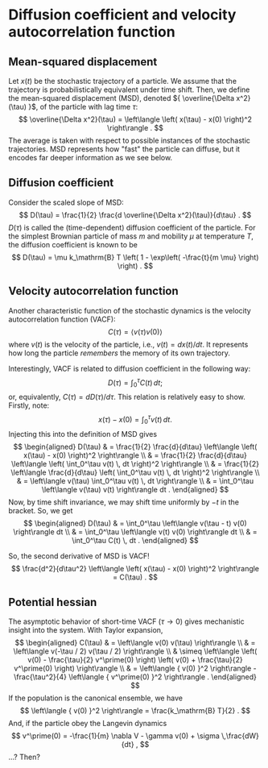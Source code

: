 # Diffusion coefficient and velocity autocorrelation function

## Mean-squared displacement

Let ${ x(t) }$ be the stochastic trajectory of a particle. We assume that the
trajectory is probabilistically equivalent under time shift. Then, we define
the mean-squared displacement (MSD), denoted ${ \overline{\Delta x^2}(\tau) }$,
of the particle with lag time ${ \tau }$:
$$
    \overline{\Delta x^2}(\tau)
    =
    \left\langle
        \left( x(\tau) - x(0) \right)^2
    \right\rangle .
$$
The average is taken with respect to possible instances of the stochastic
trajectories. MSD represents how "fast" the particle can diffuse, but it
encodes far deeper information as we see below.


## Diffusion coefficient

Consider the scaled slope of MSD:
$$
    D(\tau)
    =
    \frac{1}{2} \frac{d \overline{\Delta x^2}(\tau)}{d\tau} .
$$
${ D(\tau) }$ is called the (time-dependent) diffusion coefficient of the
particle. For the simplest Brownian particle of mass $m$ and mobility $\mu$
at temperature $T$, the diffusion coefficient is known to be
$$
    D(\tau)
    =
    \mu k_\mathrm{B} T
    \left(
        1 - \exp\left( -\frac{t}{m \mu} \right)
    \right) .
$$


## Velocity autocorrelation function

Another characteristic function of the stochastic dynamics is the velocity
autocorrelation function (VACF):
$$
    C(\tau)
    =
    \left\langle
      v(\tau) v(0)
    \right\rangle
$$
where $v(t)$ is the velocity of the particle, i.e., $v(t) = dx(t)/dt$. It
represents how long the particle *remembers* the memory of its own trajectory.

Interestingly, VACF is related to diffusion coefficient in the following way:
$$
    D(\tau) = \int_0^\tau C(t) \,dt ;
$$
or, equivalently, ${ C(\tau) = dD(\tau)/d\tau }$. This relation is relatively
easy to show. Firstly, note:
$$
    x(\tau) - x(0) = \int_0^\tau v(t) \, dt .
$$
Injecting this into the definition of MSD gives
$$
\begin{aligned}
    D(\tau)
    & =
        \frac{1}{2} \frac{d}{d\tau}
        \left\langle
            \left( x(\tau) - x(0) \right)^2
        \right\rangle
    \\
    & =
        \frac{1}{2} \frac{d}{d\tau}
        \left\langle
            \left( \int_0^\tau v(t) \, dt \right)^2
        \right\rangle
    \\
    & =
        \frac{1}{2}
        \left\langle
            \frac{d}{d\tau}
            \left( \int_0^\tau v(t) \, dt \right)^2
        \right\rangle
    \\
    & =
        \left\langle
            v(\tau)
            \int_0^\tau v(t) \, dt
        \right\rangle
    \\
    & =
        \int_0^\tau
        \left\langle
            v(\tau)
            v(t)
        \right\rangle
        dt .
\end{aligned}
$$
Now, by time shift invariance, we may shift time uniformly by $-t$ in the
bracket. So, we get
$$
\begin{aligned}
    D(\tau)
    & =
        \int_0^\tau
        \left\langle
            v(\tau - t)
            v(0)
        \right\rangle
        dt
    \\
    & =
        \int_0^\tau
        \left\langle
            v(t)
            v(0)
        \right\rangle
        dt
    \\
    & =
        \int_0^\tau C(t) \, dt .
\end{aligned}
$$

So, the second derivative of MSD is VACF!
$$
    \frac{d^2}{d\tau^2}
    \left\langle
        \left( x(\tau) - x(0) \right)^2
    \right\rangle
    =
    C(\tau) .
$$


## Potential hessian

The asymptotic behavior of short-time VACF ($\tau \to 0$) gives mechanistic
insight into the system. With Taylor expansion,
$$
\begin{aligned}
    C(\tau)
    & =
        \left\langle
            v(0)
            v(\tau)
        \right\rangle
    \\
    & =
        \left\langle
            v(-\tau / 2)
            v(\tau / 2)
        \right\rangle
    \\
    & \simeq
        \left\langle
            \left( v(0) - \frac{\tau}{2} v^\prime(0) \right)
            \left( v(0) + \frac{\tau}{2} v^\prime(0) \right)
        \right\rangle
    \\
    & =
        \left\langle
            { v(0) }^2
        \right\rangle
        -
        \frac{\tau^2}{4}
        \left\langle
            { v^\prime(0) }^2
        \right\rangle
        .
\end{aligned}
$$
If the population is the canonical ensemble, we have
$$
    \left\langle { v(0) }^2 \right\rangle = \frac{k_\mathrm{B} T}{2} .
$$
And, if the particle obey the Langevin dynamics
$$
    v^\prime(0)
    =
    -\frac{1}{m} \nabla V - \gamma v(0) + \sigma \,\frac{dW}{dt} ,
$$
...? Then?
